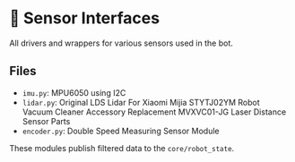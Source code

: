 # 🧩 Sensor Interfaces

All drivers and wrappers for various sensors used in the bot.

## Files

- `imu.py`: MPU6050  using I2C
- `lidar.py`: Original LDS Lidar For Xiaomi Mijia STYTJ02YM Robot Vacuum Cleaner Accessory Replacement MVXVC01-JG Laser Distance Sensor Parts
- `encoder.py`: Double Speed Measuring Sensor Module

These modules publish filtered data to the `core/robot_state`.
